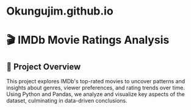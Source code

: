 # Okungujim.github.io
<h1><b>🎬 IMDb Movie Ratings Analysis</b></h1>
<h2>📌 Project Overview</h2>

This project explores IMDb's top-rated movies to uncover patterns and insights about genres, viewer preferences, and rating trends over time. Using Python and Pandas, we analyze and visualize key aspects of the dataset, culminating in data-driven conclusions.
